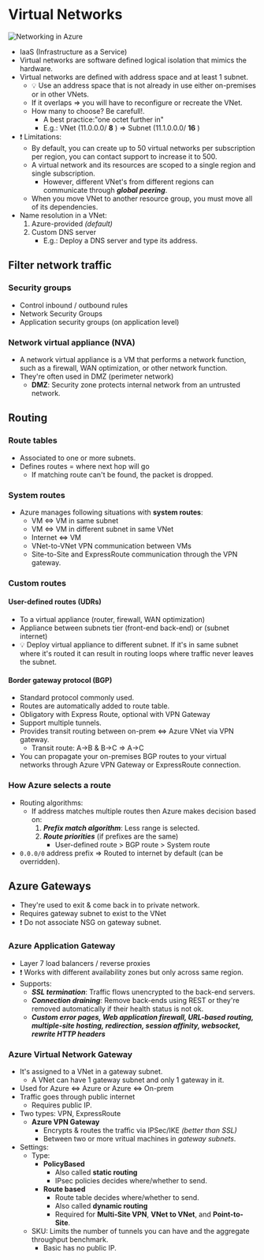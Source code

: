 # Virtual Networks

![Networking in Azure](img/networking.jpg)

- IaaS (Infrastructure as a Service)
- Virtual networks are software defined logical isolation that mimics the hardware.
- Virtual networks are defined with address space and at least 1 subnet.
  - 💡 Use an address space that is not already in use either on-premises or in other VNets.
  - If it overlaps => you will have to reconfigure or recreate the VNet.
  - How many to choose? Be carefull!.
    - A best practice:"one octet further in"
    - E.g.: VNet (11.0.0.0/ **8** ) => Subnet (11.1.0.0.0/ **16** )
- ❗ Limitations:
  - By default, you can create up to 50 virtual networks per subscription per region, you can contact support to increase it to 500.
  - A virtual network and its resources are scoped to a single region and single subscription.
    - However, different VNet's from different regions can communicate through ***global peering***.
  - When you move VNet to another resource group, you must move all of its dependencies.
- Name resolution in a VNet:
  1. Azure-provided *(default)*
  2. Custom DNS server
      - E.g.: Deploy a DNS server and type its address.

## Filter network traffic

### Security groups

- Control inbound / outbound rules
- Network Security Groups
- Application security groups (on application level)

### Network virtual appliance (NVA)

- A network virtual appliance is a VM that performs a network function, such as a firewall, WAN optimization, or other network function.
- They're often used in DMZ (perimeter network)
  - **DMZ**: Security zone protects internal network from an untrusted network.

## Routing

### Route tables

- Associated to one or more subnets.
- Defines routes = where next hop will go
  - If matching route can't be found, the packet is dropped.

### System routes

- Azure manages following situations with **system routes**:
  - VM <=> VM in same subnet
  - VM <=> VM in different subnet in same VNet
  - Internet <=> VM
  - VNet-to-VNet VPN communication between VMs
  - Site-to-Site and ExpressRoute communication through the VPN gateway.

### Custom routes

#### User-defined routes (UDRs)

- To a virtual appliance (router, firewall, WAN optimization)
- Appliance between subnets tier (front-end back-end) or (subnet internet)
- 💡 Deploy virtual appliance to different subnet. If it's in same subnet where it's routed it can result in routing loops where traffic never leaves the subnet.

#### Border gateway protocol (BGP)

- Standard protocol commonly used.
- Routes are automatically added to route table.
- Obligatory with Express Route, optional with VPN Gateway
- Support multiple tunnels.
- Provides transit routing between on-prem <=> Azure VNet via VPN gateway.
  - Transit route: A->B & B->C => A->C
- You can propagate your on-premises BGP routes to your virtual networks through Azure VPN Gateway or ExpressRoute connection.

### How Azure selects a route

- Routing algorithms:
  - If address matches multiple routes then Azure makes decision based on:
    1. ***Prefix match algorithm***: Less range is selected.
    2. ***Route priorities*** (if prefixes are the same)
        - User-defined route > BGP route > System route
- `0.0.0/0` address prefix => Routed to internet by default (can be overridden).

## Azure Gateways

- They're used to exit & come back in to private network.
- Requires gateway subnet to exist to the VNet
- ❗ Do not associate NSG on gateway subnet.

### Azure Application Gateway

- Layer 7 load balancers / reverse proxies
- ❗ Works with different availability zones but only across same region.
- Supports:
  - ***SSL termination***: Traffic flows unencrypted to the back-end servers.
  - ***Connection draining***: Remove back-ends using REST or they're removed automatically if their health status is not ok.
  - ***Custom error pages, Web application firewall, URL-based routing, multiple-site hosting, redirection, session affinity, websocket, rewrite HTTP headers***

### Azure Virtual Network Gateway

- It's assigned to a VNet in a gateway subnet.
  - A VNet can have 1 gateway subnet and only 1 gateway in it.
- Used for Azure <=> Azure or Azure <=> On-prem
- Traffic goes through public internet
  - Requires public IP.
- Two types: VPN, ExpressRoute
  - **Azure VPN Gateway**
    - Encrypts & routes the traffic via IPSec/IKE *(better than SSL)*
    - Between two or more vritual machines in _gateway subnets_.
- Settings:
  - Type:
    - **PolicyBased**
      - Also called **static routing**
      - IPsec policies decides where/whether to send.
    - **Route based**
      - Route table decides where/whether to send.
      - Also called **dynamic routing**
      - Required for **Multi-Site VPN**, **VNet to VNet**, and **Point-to-Site**.
  - SKU: Limits the number of tunnels you can have and the aggregate throughput benchmark.
    - Basic has no public IP.
